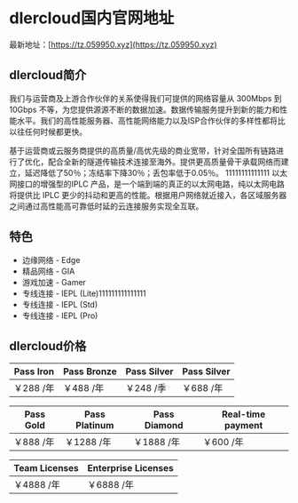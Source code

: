 # dlercloud国内官网地址

最新地址：[https://tz.059950.xyz](https://tz.059950.xyz)

## dlercloud简介

我们与运营商及上游合作伙伴的关系使得我们可提供的网络容量从 300Mbps 到 10Gbps 不等，为您提供源源不断的数据加速。数据传输服务提升到新的能力和性能水平。我们的高性能服务器、高性能网络能力以及ISP合作伙伴的多样性都将比以往任何时候都更快。

基于运营商或云服务商提供的高质量/高优先级的商业宽带，针对全国所有链路进行了优化，配合全新的隧道传输技术连接至海外。提供更高质量骨干承载网络而建立，延迟降低了50％；冻结率下降30％；丢包率低于0.05％。
11111111111111
以太网接口的增强型的IPLC 产品，是一个端到端的真正的以太网电路，纯以太网电路将提供比 IPLC 更少的抖动和更高的性能。根据用户网络就近接入，各区域服务器之间通过高性能高可靠低时延的云连接服务实现全互联。

## 特色

* 边缘网络 - Edge
* 精品网络 - GIA
* 游戏加速 - Gamer
* 专线连接 - IEPL (Lite)111111111111111
* 专线连接 - IEPL (Std)
* 专线连接 - IEPL (Pro)

## dlercloud价格

|Pass Iron|Pass Bronze|Pass Silver|Pass Silver|
|----|----|----|----|
|￥288 /年|￥488 /年|￥248 /季|￥688 /年|

|Pass Gold|Pass Platinum|Pass Diamond|Real-time payment|
|----|----|----|----|
|￥888 /年|￥1288 /年|￥1888 /年|￥600 /年|

|Team Licenses|Enterprise Licenses|
|----|----|
|￥4888 /年|￥6888 /年|
